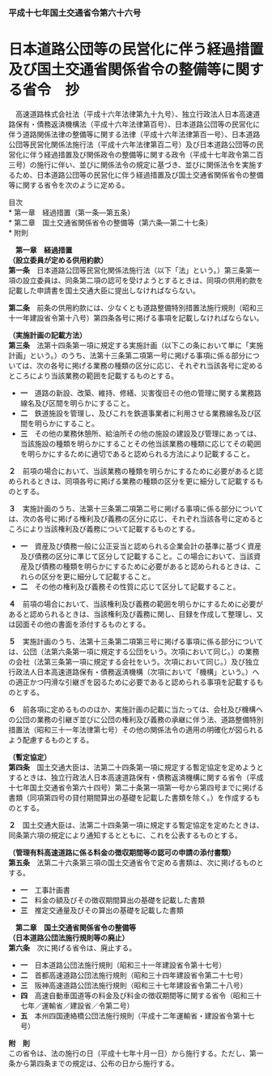 ### 平成十七年国土交通省令第六十六号  
# 日本道路公団等の民営化に伴う経過措置及び国土交通省関係省令の整備等に関する省令　抄  
　高速道路株式会社法（平成十六年法律第九十九号）、独立行政法人日本高速道路保有・債務返済機構法（平成十六年法律第百号）、日本道路公団等の民営化に伴う道路関係法律の整備等に関する法律（平成十六年法律第百一号）、日本道路公団等民営化関係法施行法（平成十六年法律第百二号）及び日本道路公団等の民営化に伴う経過措置及び関係政令の整備等に関する政令（平成十七年政令第二百三号）の施行に伴い、並びに関係法令の規定に基づき、並びに関係法令を実施するため、日本道路公団等の民営化に伴う経過措置及び国土交通省関係省令の整備等に関する省令を次のように定める。  
  
目次  
	* 第一章　経過措置（第一条―第五条）  
	* 第二章　国土交通省関係省令の整備等（第六条―第二十七条）  
	* 附則  
  
&emsp;**第一章　経過措置**  
**（設立委員が定める供用約款）**  
**第一条**　日本道路公団等民営化関係法施行法（以下「法」という。）第三条第一項の設立委員は、同条第二項の認可を受けようとするときは、同項の供用約款を記載した申請書を国土交通大臣に提出しなければならない。  
  
**第二条**　前条の供用約款には、少なくとも道路整備特別措置法施行規則（昭和三十一年建設省令第十八号）第四条各号に掲げる事項を記載しなければならない。  
  
**（実施計画の記載方法）**  
**第三条**　法第十四条第一項に規定する実施計画（以下この条において単に「実施計画」という。）のうち、法第十三条第二項第一号に掲げる事項に係る部分については、次の各号に掲げる業務の種類の区分に応じ、それぞれ当該各号に定めるところにより当該業務の範囲を記載するものとする。  
* **一**　道路の新設、改築、維持、修繕、災害復旧その他の管理に関する業務路線名及び区間を明らかにすること。  
* **二**　鉄道施設を管理し、及びこれを鉄道事業者に利用させる業務線名及び区間を明らかにすること。  
* **三**　その他の業務休憩所、給油所その他の施設の建設及び管理にあっては、当該施設の種類を明らかにすることその他当該業務の種類に応じてその範囲を明らかにするために適切であると認められる方法により記載すること。  
  
**２**　前項の場合において、当該業務の種類を明らかにするために必要があると認められるときは、同項各号に掲げる業務の種類の区分を更に細分して記載するものとする。  
  
**３**　実施計画のうち、法第十三条第二項第二号に掲げる事項に係る部分については、次の各号に掲げる権利及び義務の区分に応じ、それぞれ当該各号に定めるところにより当該権利及び義務について記載するものとする。  
* **一**　資産及び債務一般に公正妥当と認められる企業会計の基準に基づく資産及び債務の区分に準じて区分して記載すること。この場合において、当該資産及び債務の種類を明らかにするために必要があると認められるときは、これらの区分を更に細分して記載すること。  
* **二**　その他の権利及び義務その性質に応じて区分して記載すること。  
  
**４**　前項の場合において、当該権利及び義務の範囲を明らかにするために必要があると認められるときは、当該権利及び義務に関し、目録を作成して整理し、又は図面その他の書面を添付するものとする。  
  
**５**　実施計画のうち、法第十三条第二項第三号に掲げる事項に係る部分については、公団（法第六条第一項に規定する公団をいう。次項において同じ。）の業務の会社（法第三条第一項に規定する会社をいう。次項において同じ。）及び独立行政法人日本高速道路保有・債務返済機構（次項において「機構」という。）への適正かつ円滑な引継ぎを図るために必要であると認められる事項を記載するものとする。  
  
**６**　前各項に定めるもののほか、実施計画の記載に当たっては、会社及び機構への公団の業務の引継ぎ並びに公団の権利及び義務の承継に伴う法、道路整備特別措置法（昭和三十一年法律第七号）その他の関係法令の適用の明確化が図られるよう配慮するものとする。  
  
**（暫定協定）**  
**第四条**　国土交通大臣は、法第二十四条第一項に規定する暫定協定を定めようとするときは、独立行政法人日本高速道路保有・債務返済機構に関する省令（平成十七年国土交通省令第六十四号）第二十条第一項第一号から第四号までに掲げる書類（同項第四号の貸付期間算出の基礎を記載した書類を除く。）を作成するものとする。  
  
**２**　国土交通大臣は、法第二十四条第一項に規定する暫定協定を定めたときは、同条第六項の規定により通知するとともに、これを公表するものとする。  
  
**（管理有料高速道路に係る料金の徴収期間等の認可の申請の添付書類）**  
**第五条**　法第二十六条第三項の国土交通省令で定める書類は、次に掲げるものとする。  
* **一**　工事計画書  
* **二**　料金の額及びその徴収期間算出の基礎を記載した書類  
* **三**　推定交通量及びその算出の基礎を記載した書類  
  
&emsp;**第二章　国土交通省関係省令の整備等**  
**（日本道路公団法施行規則等の廃止）**  
**第六条**　次に掲げる省令は、廃止する。  
* **一**　日本道路公団法施行規則（昭和三十一年建設省令第十七号）  
* **二**　首都高速道路公団法施行規則（昭和三十四年建設省令第二十七号）  
* **三**　阪神高速道路公団法施行規則（昭和三十七年建設省令第二十八号）  
* **四**　高速自動車国道等の料金及び料金の徴収期間等に関する省令（昭和三十七年／運輸省／建設省／令第二号）  
* **五**　本州四国連絡橋公団法施行規則（平成十二年運輸省・建設省令第十七号）  
  
**附　則**  
この省令は、法の施行の日（平成十七年十月一日）から施行する。ただし、第一条から第四条までの規定は、公布の日から施行する。  
  

